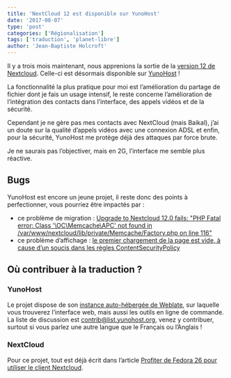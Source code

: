 ```yaml
---
title: 'NextCloud 12 est disponible sur YunoHost'
date: '2017-08-07'
type: 'post'
categories: ['Régionalisation']
tags: ['traduction', 'planet-libre']
author: 'Jean-Baptiste Holcroft'
---
```


Il y a trois mois maintenant, nous apprenions la sortie de la [version 12 de
Nextcloud](https://nextcloud.com/blog/welcome-to-nextcloud-12/). Celle-ci
est désormais disponible sur [YunoHost](http://yunohost.org) !

La fonctionnalité la plus pratique pour moi est l’amélioration du partage de
fichier dont je fais un usage intensif, le reste concerne l’amélioration de
l’intégration des contacts dans l’interface, des appels vidéos et de la
sécurité.

Cependant je ne gère pas mes contacts avec NextCloud (mais Baikal), j’ai un
doute sur la qualité d’appels vidéos avec une connexion ADSL et enfin, pour
la sécurité, YunoHost me protège déjà des attaques par force brute.

Je ne saurais pas l’objectiver, mais en 2G, l’interface me semble plus
réactive.

## Bugs

YunoHost est encore un jeune projet, il reste donc des points à
perfectionner, vous pourriez être impactés par :

* ce problème de migration : [Upgrade to Nextcloud 12.0 fails: "PHP Fatal
  error: Class '\OC\Memcache\APC' not found in
  /var/www/nextcloud/lib/private/Memcache/Factory.php on line 116"
  ](https://github.com/YunoHost-Apps/nextcloud_ynh/issues/50)
* ce problème d’affichage : [le premier chargement de la page est vide, à
  cause d’un soucis dans les règles
  ContentSecurityPolicy](https://github.com/YunoHost-Apps/nextcloud_ynh/issues/18)

## Où contribuer à la traduction ?

### YunoHost

Le projet dispose de son [instance auto-hébergée de
Weblate](https://translate.yunohost.org), sur laquelle vous trouverez
l’interface web, mais aussi les outils en ligne de commande. La liste de
discussion est
[contrib@list.yunohost.org](https://list.yunohost.org/cgi-bin/mailman/listinfo),
venez y contribuer, surtout si vous parlez une autre langue que le Français
ou l’Anglais !

### NextCloud

Pour ce projet, tout est déjà écrit dans l’article [Profiter de Fedora 26
pour utiliser le client
Nextcloud](https://jibecfed.fedorapeople.org/blog/profiter-de-fedora-26-pour-utiliser-le-client-nextcloud.html).
